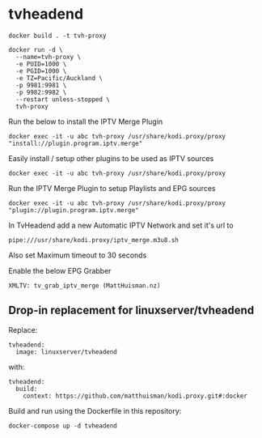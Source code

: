 # tvheadend

```
docker build . -t tvh-proxy

docker run -d \
  --name=tvh-proxy \
  -e PUID=1000 \
  -e PGID=1000 \
  -e TZ=Pacific/Auckland \
  -p 9981:9981 \
  -p 9982:9982 \
  --restart unless-stopped \
  tvh-proxy
```

Run the below to install the IPTV Merge Plugin
```
docker exec -it -u abc tvh-proxy /usr/share/kodi.proxy/proxy "install://plugin.program.iptv.merge"
```

Easily install / setup other plugins to be used as IPTV sources
```
docker exec -it -u abc tvh-proxy /usr/share/kodi.proxy/proxy
```

Run the IPTV Merge Plugin to setup Playlists and EPG sources
```
docker exec -it -u abc tvh-proxy /usr/share/kodi.proxy/proxy "plugin://plugin.program.iptv.merge"
```

In TvHeadend add a new Automatic IPTV Network and set it's url to
```
pipe:///usr/share/kodi.proxy/iptv_merge.m3u8.sh
```
Also set Maximum timeout to 30 seconds

Enable the below EPG Grabber
```
XMLTV: tv_grab_iptv_merge (MattHuisman.nz)
```

## Drop-in replacement for linuxserver/tvheadend

Replace:
```
tvheadend:
  image: linuxserver/tvheadend
```
with:
```
tvheadend:
  build:
    context: https://github.com/matthuisman/kodi.proxy.git#:docker
```

Build and run using the Dockerfile in this repository:
```
docker-compose up -d tvheadend
```